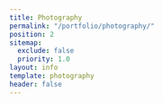```yaml
---
title: Photography
permalink: "/portfolio/photography/"
position: 2
sitemap:
  exclude: false
  priority: 1.0
layout: info
template: photography
header: false
---
```


